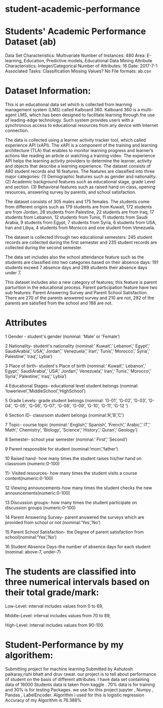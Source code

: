 # student-academic-performance
# Students' Academic Performance Dataset (ab)
Data Set Characteristics: Multivariate
Number of Instances: 480
Area: E-learning, Education, Predictive models, Educational Data Mining
Attribute Characteristics: Integer/Categorical
Number of Attributes: 16
Date: 2017-7-1
Associated Tasks: Classification
Missing Values? No
File formats: ab.csv

# Dataset Information:

This is an educational data set which is collected from learning management system (LMS) called Kalboard 360. Kalboard 360 is a multi-agent LMS, which has been designed to facilitate learning through the use of leading-edge technology. Such system provides users with a synchronous access to educational resources from any device with Internet connection.

The data is collected using a learner activity tracker tool, which called experience API (xAPI). The xAPI is a component of the training and learning architecture (TLA) that enables to monitor learning progress and learner’s actions like reading an article or watching a training video. The experience API helps the learning activity providers to determine the learner, activity and objects that describe a learning experience. The dataset consists of 480 student records and 16 features. The features are classified into three major categories: (1) Demographic features such as gender and nationality. (2) Academic background features such as educational stage, grade Level and section. (3) Behavioral features such as raised hand on class, opening resources, answering survey by parents, and school satisfaction.

The dataset consists of 305 males and 175 females. The students come from different origins such as 179 students are from Kuwait, 172 students are from Jordan, 28 students from Palestine, 22 students are from Iraq, 17 students from Lebanon, 12 students from Tunis, 11 students from Saudi Arabia, 9 students from Egypt, 7 students from Syria, 6 students from USA, Iran and Libya, 4 students from Morocco and one student from Venezuela.

The dataset is collected through two educational semesters: 245 student records are collected during the first semester and 235 student records are collected during the second semester.

The data set includes also the school attendance feature such as the students are classified into two categories based on their absence days: 191 students exceed 7 absence days and 289 students their absence days under 7.

This dataset includes also a new category of features; this feature is parent parturition in the educational process. Parent participation feature have two sub features: Parent Answering Survey and Parent School Satisfaction. There are 270 of the parents answered survey and 210 are not, 292 of the parents are satisfied from the school and 188 are not.


# Attributes

1 Gender - student's gender (nominal: 'Male' or 'Female’)

2 Nationality- student's nationality (nominal:’ Kuwait’,’ Lebanon’,’ Egypt’,’ SaudiArabia’,’ USA’,’ Jordan’,’ Venezuela’,’ Iran’,’ Tunis’,’ Morocco’,’ Syria’,’ Palestine’,’ Iraq’,’ Lybia’)

3 Place of birth- student's Place of birth (nominal:’ Kuwait’,’ Lebanon’,’ Egypt’,’ SaudiArabia’,’ USA’,’ Jordan’,’ Venezuela’,’ Iran’,’ Tunis’,’ Morocco’,’ Syria’,’ Palestine’,’ Iraq’,’ Lybia’)

4 Educational Stages- educational level student belongs (nominal: ‘lowerlevel’,’MiddleSchool’,’HighSchool’)

5 Grade Levels- grade student belongs (nominal: ‘G-01’, ‘G-02’, ‘G-03’, ‘G-04’, ‘G-05’, ‘G-06’, ‘G-07’, ‘G-08’, ‘G-09’, ‘G-10’, ‘G-11’, ‘G-12 ‘)

6 Section ID- classroom student belongs (nominal:’A’,’B’,’C’)

7 Topic- course topic (nominal:’ English’,’ Spanish’, ‘French’,’ Arabic’,’ IT’,’ Math’,’ Chemistry’, ‘Biology’, ‘Science’,’ History’,’ Quran’,’ Geology’)

8 Semester- school year semester (nominal:’ First’,’ Second’)

9 Parent responsible for student (nominal:’mom’,’father’)

10 Raised hand- how many times the student raises his/her hand on classroom (numeric:0-100)

11- Visited resources- how many times the student visits a course content(numeric:0-100)

12 Viewing announcements-how many times the student checks the new announcements(numeric:0-100)

13 Discussion groups- how many times the student participate on discussion groups (numeric:0-100)

14 Parent Answering Survey- parent answered the surveys which are provided from school or not (nominal:’Yes’,’No’)

15 Parent School Satisfaction- the Degree of parent satisfaction from school(nominal:’Yes’,’No’)

16 Student Absence Days-the number of absence days for each student (nominal: above-7, under-7)

# The students are classified into three numerical intervals based on their total grade/mark:

Low-Level: interval includes values from 0 to 69,

Middle-Level: interval includes values from 70 to 89,

High-Level: interval includes values from 90-100.

# Student-Performance by my algorithem:
Submitting project for machine learning Submitted by Ashutosh paikaray,rishi bhatt and druv rawat. our project is to tell about performance of student on the basis of different attributes.   I have data set containing data of 16000 Students data is taken from kaggle . 70% data is for training and 30% is for testing Packages. we use for this project jupyter , Numpy , Pandas , LabelEncoder.  Algorithm i used for this is logistic regression Accuracy of my Algorithm is  76.388%
